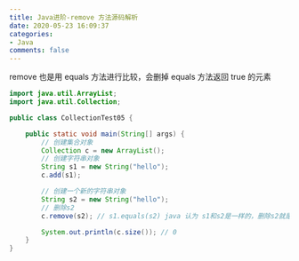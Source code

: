 ```yaml
---
title: Java进阶-remove 方法源码解析
date: 2020-05-23 16:09:37
categories:
- Java
comments: false
---
```


remove 也是用 equals 方法进行比较，会删掉 equals 方法返回 true 的元素

<!-- more -->

```java
import java.util.ArrayList;
import java.util.Collection;

public class CollectionTest05 {

	public static void main(String[] args) {
		// 创建集合对象
		Collection c = new ArrayList();
		// 创建字符串对象
		String s1 = new String("hello");
		c.add(s1);

		// 创建一个新的字符串对象
		String s2 = new String("hello");
		// 删除s2
		c.remove(s2); // s1.equals(s2) java 认为 s1和s2是一样的，删除s2就是删除s1

		System.out.println(c.size()); // 0
	}
}
```

